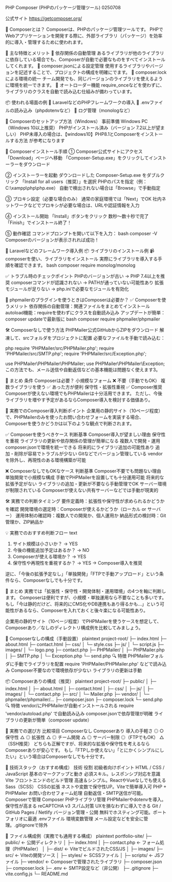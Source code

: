  PHP Composer (PHPのパッケージ管理ツール)  0250708

公式サイト
https://getcomposer.org/

🎼 Composerとは？
Composerは、PHPのパッケージ管理ツールです。
PHPでWebアプリケーションを開発する際に、外部ライブラリ（パッケージ）を効率的に導入・管理するために使われます。

🔧 主な特徴とメリット
🔵 依存関係の自動管理 あるライブラリが他のライブラリに依存している場合でも、Composerが自動で必要なものをすべてインストールしてくれます。
🔵 composer.jsonによる設定管理 使用するライブラリやバージョンを記述することで、プロジェクトの構成を明確にでます。
🔵 composer.lockによる環境の統一 チーム開発でも、同じバージョンのライブラリを使えるように環境を統一できます。
🔵 オートローダー機能 require_onceなどを使わずに、ライブラリのクラスを自動で読み込む仕組みが備わっています。

📦 使われる場面の例
🔵 LaravelなどのPHPフレームワークの導入
🔵 .envファイルの読み込み（phpdotenvなど）
🔵 ログ管理（monologなど）

🎼 Composerのセットアップ方法（Windows）
事前準備
Windows PC（Windows 10以上推奨）
PHPがインストール済み（バージョン 7.2以上が望ましい）
PHP未導入の場合は、【windows10】PHP8.1とComposerをインストールする方法 が参考になります

🔵 Composerインストール手順
① Composer公式サイトにアクセス
「Download」ページへ移動
「Composer-Setup.exe」をクリックしてインストーラーをダウンロード

② インストーラーを起動
ダウンロードした Composer-Setup.exe をダブルクリック
「Install for all users（推奨）」を選択
PHPのパスを指定（例：C:\xampp\php\php.exe）
自動で検出されない場合は「Browse」で手動指定

③ プロキシ設定（必要な場合のみ）
通常の家庭環境では「Next」でOK
社内ネットワークなどでプロキシが必要な場合は、URLや認証情報を入力

④ インストール開始
「Install」ボタンをクリック
数秒〜数十秒で完了
「Finish」でインストール終了！

⑤ 動作確認
コマンドプロンプトを開いて以下を入力：
bash
composer -V
Composerのバージョンが表示されれば成功！

🧪 Laravelなどのフレームワーク導入例
📦 ライブラリのインストール例
📹 composerを使い、ライブラリをインストール 実際にライブラリを導入する手順を確認できます。
bash
composer require monolog/monolog

✅ トラブル時のチェックポイント
PHPのバージョンが古い → PHP 7.4以上を推奨
composerコマンドが認識されない → PATHが通っていない可能性あり
拡張モジュールが足りない → php.iniで必要なモジュールを有効化


🔵 phpmailerのプラグインを使うときはComposerは必要か？
✅ Composerを使うメリット
依存関係の自動管理：関連ファイルをまとめてインストール
autoload機能：requireを使わずにクラスを自動読み込み
アップデートが簡単：composer updateで最新版に
bash
composer require phpmailer/phpmailer

🛠️ Composerなしで使う方法
PHPMailer公式GitHubからZIPをダウンロード
解凍して、srcフォルダをプロジェクトに配置
必要なファイルを手動で読み込む：

php
require 'PHPMailer/src/PHPMailer.php';
require 'PHPMailer/src/SMTP.php';
require 'PHPMailer/src/Exception.php';

use PHPMailer\PHPMailer\PHPMailer;
use PHPMailer\PHPMailer\Exception;
この方法でも、メール送信や自動返信などの基本機能は問題なく使えます3。

📌 まとめ
条件	               Composerは必要？
小規模なフォーム	    ❌ 不要（手動でもOK）
複数ライブラリを使う	✅ あった方が便利
保守性・拡張性重視	    ✅ Composer推奨
Composerが使えない環境でもPHPMailerは十分活用できます。 
ただし、今後ライブラリを増やす予定があるならComposer導入を検討する価値あり。


🧠 実務でのComposer導入判断ポイント
企業用の静的サイト（10ページ程度）で、PHPMailerのみを使ったお問い合わせフォームを実装する場合、
Composerを使うかどうかは以下のような観点で判断されます。

✅ Composerを使うべきケース
判断基準	                          Composer導入が望ましい理由
保守性を重視	                      ライブラリの更新や依存関係の管理が簡単になる
複数人で開発・運用	                   composer.jsonで環境を統一できる
将来的にライブラリ追加の可能性あり	    追加・削除が容易でトラブルが少ない
Gitなどでバージョン管理している	        vendorを除外し、再現性のある環境構築が可能

❌ ComposerなしでもOKなケース
判断基準	                   Composer不要でも問題ない理由
単独開発で小規模な構成	        手動でPHPMailerを設置しても十分運用可能
将来的な拡張予定がない	        ライブラリの追加・更新が不要なら手動管理でOK
サーバー環境が制限されている	 Composerが使えない共有サーバーなどでは手動が現実的

🛠️ 実務での判断タイミング
要件定義時：拡張性や保守性が求められるかどうかを確認
開発環境の選定時：Composerが使えるかどうか（ローカル or サーバー）
運用体制の確認時：複数人での開発か、個人運用か
納品形式の検討時：Git管理か、ZIP納品か

💡 実務でのおすすめ判断フロー
text
1. サイト規模は小さいか？ → YES
2. 今後の機能追加予定はあるか？ → NO
3. Composerが使える環境か？ → YES
4. 保守性や再現性を重視するか？ → YES
→ Composer導入を推奨

逆に、「今後の拡張予定なし」「単独開発」「FTPで手動アップロード」という条件なら、Composerなしでも十分です。

📌 まとめ
実務では「拡張性・保守性・開発体制・運用環境」の4つを軸に判断します。
Composerは便利ですが、小規模・単独運用なら不要なことも多いです。
もし「今は静的だけど、将来的にCMS化やDB連携もあり得るかも…」という可能性があるなら、Composerを入れておくと後々楽になる可能性あり。

企業用の静的サイト（10ページ程度）でPHPMailerを使うケースを想定して、Composerあり／なしのディレクトリ構成例を比較してみましょう。

📁 Composerなしの構成（手動設置）
plaintext
project-root/
├─ index.html
├─ about.html
├─ contact.html
├─ css/
│  └─ style.css
├─ js/
│  └─ script.js
├─ images/
│  └─ logo.png
├─ contact.php
├─ PHPMailer/
│  ├─ PHPMailer.php
│  ├─ SMTP.php
│  └─ Exception.php
└─ send.php
🔍 特徴
PHPMailerフォルダに手動でライブラリを配置
require 'PHPMailer/PHPMailer.php' などで読み込み
Composer不要なので環境依存が少ない
ライブラリの更新は手動

📦 Composerありの構成（推奨）
plaintext
project-root/
├─ public/
│  ├─ index.html
│  ├─ about.html
│  ├─ contact.html
│  ├─ css/
│  ├─ js/
│  ├─ images/
│  └─ contact.php
├─ src/
│  └─ Mailer.php
├─ vendor/
│  └─ phpmailer/phpmailer/...
├─ composer.json
├─ composer.lock
└─ send.php
🔍 特徴
vendor/にPHPMailerが自動インストールされる
require 'vendor/autoload.php' で自動読み込み
composer.jsonで依存管理が明確
ライブラリの更新が簡単（composer update）

🧠 実務での選び方
比較項目	    Composerなし	Composerあり
導入の手軽さ	    ◎	            ○
保守性	            △	            ◎
拡張性	            △	            ◎
チーム開発	        △	            ◎
サーバー制限	◎（FTPでもOK）	△（SSH推奨）
どちらも正解ですが、将来的な拡張や保守性を考えるならComposerありが安心です。 
もし「FTPしか使えない」「とにかくシンプルにしたい」という場合はComposerなしでも十分です。


🧰 技術スタック（おすすめ構成）
技術	役割	初級者向けポイント
HTML / CSS / JavaScript	        基本のマークアップと動き	        必須スキル。レスポンシブ対応を意識
Vite	                        フロントエンドのビルド管理	        高速＆シンプル。ReactやVueなしでも使える
Sass（SCSS）	                CSSの拡張	                       ネストや変数で保守性UP。Viteで簡単導入可
PHP + PHPMailer	                お問い合わせフォーム処理	        自動返信・SMTP送信が可能。Composerで管理
Composer	                    PHPライブラリ管理	               PHPMailerやdotenvを導入。保守性が高まる
reCAPTCHA v3	                スパム対策	                       UXを損なわずに導入できる
Git / GitHub Pages / Netlify	バージョン管理・公開	            無料でホスティング可能。ポートフォリオに最適
.envファイル	                環境変数管理	                    メール設定などを安全に管理。.gitignoreで除外

📁 ファイル構成例（実務でも通用する構成）
plaintext
portfolio-site/
├─ public/              ← 公開ディレクトリ
│  ├─ index.html
│  ├─ contact.php       ← フォーム処理（PHPMailer）
│  ├─ dist/             ← ViteでビルドされたCSS/JS
│  ├─ images/
├─ src/                 ← Viteの開発ソース
│  ├─ styles/           ← SCSSファイル
│  ├─ scripts/          ← JSファイル
├─ vendor/              ← Composerで管理されたライブラリ
├─ composer.json
├─ composer.lock
├─ .env                 ← SMTP設定など（非公開）
├─ .gitignore
├─ vite.config.js
└─ README.md